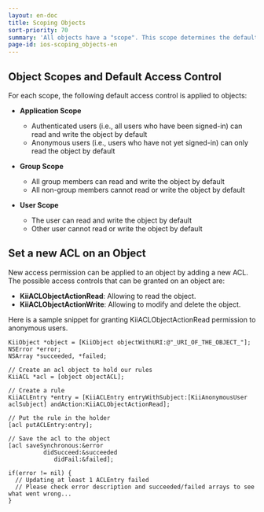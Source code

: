 ```yaml
---
layout: en-doc
title: Scoping Objects
sort-priority: 70
summary: 'All objects have a "scope". This scope determines the default access control applied to the object upon its creation. For example, an object created in an "Application Scope" bucket will have "Application Scope"'
page-id: ios-scoping_objects-en
---
```

## Object Scopes and Default Access Control

For each scope, the following default access control is applied to objects:

* **Application Scope**
    * Authenticated users (i.e., all users who have been signed-in) can read
      and write the object by default
    * Anonymous users (i.e., users who have not yet signed-in) can only read
      the object by default

* **Group Scope**
    * All group members can read and write the object by default
    * All non-group members cannot read or write the object by default

* **User Scope**
    * The user can read and write the object by default
    * Other user cannot read or write the object by default

## Set a new ACL on an Object

New access permission can be applied to an object by adding a new ACL.
The possible access controls that can be granted on an object are:

* **KiiACLObjectActionRead**: Allowing to read the object.
* **KiiACLObjectActionWrite**: Allowing to modify and delete the object.

Here is a sample snippet for granting KiiACLObjectActionRead permission to
anonymous users.

```objc
KiiObject *object = [KiiObject objectWithURI:@"_URI_OF_THE_OBJECT_"];
NSError *error;
NSArray *succeeded, *failed;

// Create an acl object to hold our rules
KiiACL *acl = [object objectACL];

// Create a rule
KiiACLEntry *entry = [KiiACLEntry entryWithSubject:[KiiAnonymousUser aclSubject] andAction:KiiACLObjectActionRead];

// Put the rule in the holder
[acl putACLEntry:entry];

// Save the acl to the object
[acl saveSynchronous:&error
          didSucceed:&succeeded
             didFail:&failed];

if(error != nil) {
  // Updating at least 1 ACLEntry failed
  // Please check error description and succeeded/failed arrays to see what went wrong...
}
```
